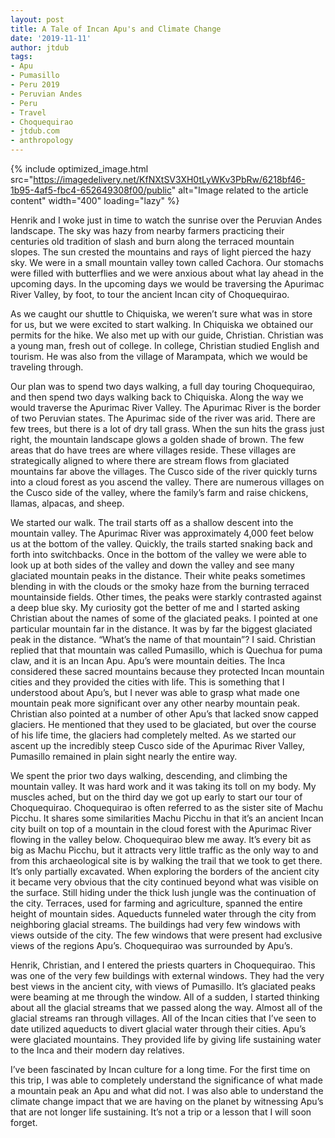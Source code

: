 ```yaml
---
layout: post
title: A Tale of Incan Apu's and Climate Change
date: '2019-11-11'
author: jtdub
tags:
- Apu
- Pumasillo
- Peru 2019
- Peruvian Andes
- Peru
- Travel
- Choquequirao
- jtdub.com
- anthropology
---
```

{% include optimized_image.html
   src="https://imagedelivery.net/KfNXtSV3XH0tLyWKv3PbRw/6218bf46-1b95-4af5-fbc4-652649308f00/public"
   alt="Image related to the article content"
   width="400"
   loading="lazy" %}

Henrik and I woke just in time to watch the sunrise over the Peruvian Andes landscape. The sky was hazy from nearby farmers practicing their centuries old tradition of slash and burn along the terraced mountain slopes. The sun crested the mountains and rays of light pierced the hazy sky. We were in a small mountain valley town called Cachora. Our stomachs were filled with butterflies and we were anxious about what lay ahead in the upcoming days. In the upcoming days we would be traversing the Apurimac River Valley, by foot, to tour the ancient Incan city of Choquequirao.

As we caught our shuttle to Chiquiska, we weren’t sure what was in store for us, but we were excited to start walking. In Chiquiska we obtained our permits for the hike. We also met up with our guide, Christian. Christian was a young man, fresh out of college. In college, Christian studied English and tourism. He was also from the village of Marampata, which we would be traveling through.

Our plan was to spend two days walking, a full day touring Choquequirao, and then spend two days walking back to Chiquiska. Along the way we would traverse the Apurimac River Valley. The Apurimac River is the border of two Peruvian states. The Apurimac side of the river was arid. There are few trees, but there is a lot of dry tall grass. When the sun hits the grass just right, the mountain landscape glows a golden shade of brown. The few areas that do have trees are where villages reside. These villages are strategically aligned to where there are stream flows from glaciated mountains far above the villages. The Cusco side of the river quickly turns into a cloud forest as you ascend the valley. There are numerous villages on the Cusco side of the valley, where the family’s farm and raise chickens, llamas, alpacas, and sheep.

We started our walk. The trail starts off as a shallow descent into the mountain valley. The Apurimac River was approximately 4,000 feet below us at the bottom of the valley. Quickly, the trails started snaking back and forth into switchbacks. Once in the bottom of the valley we were able to look up at both sides of the valley and down the valley and see many glaciated mountain peaks in the distance. Their white peaks sometimes blending in with the clouds or the smoky haze from the burning terraced mountainside fields. Other times, the peaks were starkly contrasted against a deep blue sky. My curiosity got the better of me and I started asking Christian about the names of some of the glaciated peaks. I pointed at one particular mountain far in the distance. It was by far the biggest glaciated peak in the distance. “What’s the name of that mountain”? I said. Christian replied that that mountain was called Pumasillo, which is Quechua for puma claw, and it is an Incan Apu. Apu’s were mountain deities. The Inca considered these sacred mountains because they protected Incan mountain cities and they provided the cities with life. This is something that I understood about Apu’s, but I never was able to grasp what made one mountain peak more significant over any other nearby mountain peak. Christian also pointed at a number of other Apu’s that lacked snow capped glaciers. He mentioned that they used to be glaciated, but over the course of his life time, the glaciers had completely melted. As we started our ascent up the incredibly steep Cusco side of the Apurimac River Valley, Pumasillo remained in plain sight nearly the entire way.

We spent the prior two days walking, descending, and climbing the mountain valley. It was hard work and it was taking its toll on my body. My muscles ached, but on the third day we got up early to start our tour of Choquequirao. Choquequirao is often referred to as the sister site of Machu Picchu. It shares some similarities Machu Picchu in that it’s an ancient Incan city built on top of a mountain in the cloud forest with the Apurimac River flowing in the valley below. Choquequirao blew me away. It’s every bit as big as Machu Picchu, but it attracts very little traffic as the only way to and from this archaeological site is by walking the trail that we took to get there. It’s only partially excavated. When exploring the borders of the ancient city it became very obvious that the city continued beyond what was visible on the surface. Still hiding under the thick lush jungle was the continuation of the city. Terraces, used for farming and agriculture, spanned the entire height of mountain sides. Aqueducts funneled water through the city from neighboring glacial streams. The buildings had very few windows with views outside of the city. The few windows that were present had exclusive views of the regions Apu’s. Choquequirao was surrounded by Apu’s.

Henrik, Christian, and I entered the priests quarters in Choquequirao. This was one of the very few buildings with external windows. They had the very best views in the ancient city, with views of Pumasillo. It’s glaciated peaks were beaming at me through the window. All of a sudden, I started thinking about all the glacial streams that we passed along the way. Almost all of the glacial streams ran through villages. All of the Incan cities that I’ve seen to date utilized aqueducts to divert glacial water through their cities. Apu’s were glaciated mountains. They provided life by giving life sustaining water to the Inca and their modern day relatives.

I’ve been fascinated by Incan culture for a long time. For the first time on this trip, I was able to completely understand the significance of what made a mountain peak an Apu and what did not. I was also able to understand the climate change impact that we are having on the planet by witnessing Apu’s that are not longer life sustaining. It’s not a trip or a lesson that I will soon forget.
